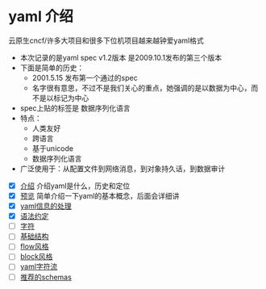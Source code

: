 # yaml 介绍

云原生cncf/许多大项目和很多下位机项目越来越钟爱yaml格式

- 本次记录的是yaml spec v1.2版本 是2009.10.1发布的第三个版本
- 下面是简单的历史：
  - 2001.5.15 发布第一个通过的spec
  - 名字很有意思，不过不是我们关心的重点，她强调的是以数据为中心，而不是以标记为中心
- spec上贴的标签是 数据序列化语言
- 特点：
  - 人类友好
  - 跨语言
  - 基于unicode
  - 数据序列化语言
- 广泛使用于：从配置文件到网络消息，到对象持久话，到数据审计

- [x] [介绍](/todo/skill/yaml/introduction.md) 介绍yaml是什么，历史和定位
- [x] [预览](/todo/skill/yaml/preview.md) 简单介绍一下yaml的基本概念，后面会详细讲
- [x] [yaml信息的处理](/todo/skill/yaml/process.md)
- [x] [语法约定](/todo/skill/yaml/syntax-conventions.md)
- [ ] [字符](/todo/skill/yaml/characters.md)
- [ ] [基础结构](/todo/skill/yaml/basic-structures.md)
- [ ] [flow风格](/todo/skill/yaml/flow-styles.md)
- [ ] [block风格](/todo/skill/yaml/block-styles.md)
- [ ] [yaml字符流](/todo/skill/yaml/character-stream.md)
- [ ] [推荐的schemas](/todo/skill/yaml/schemas.md)
